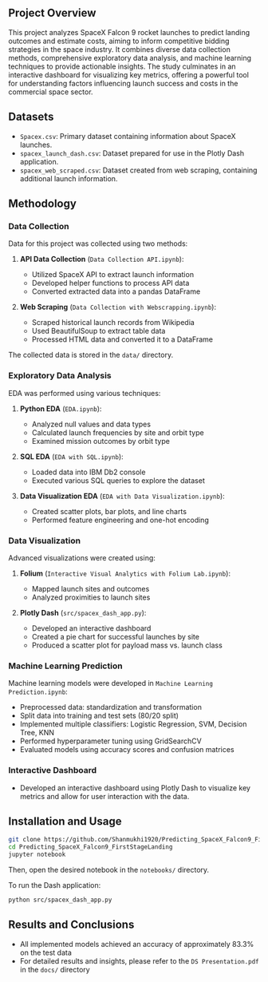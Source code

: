 

## Project Overview
This project analyzes SpaceX Falcon 9 rocket launches to predict landing outcomes and estimate costs, aiming to inform competitive bidding strategies in the space industry. It combines diverse data collection methods, comprehensive exploratory data analysis, and machine learning techniques to provide actionable insights. The study culminates in an interactive dashboard for visualizing key metrics, offering a powerful tool for understanding factors influencing launch success and costs in the commercial space sector.

## Datasets

* `Spacex.csv`: Primary dataset containing information about SpaceX launches.
* `spacex_launch_dash.csv`: Dataset prepared for use in the Plotly Dash application.
* `spacex_web_scraped.csv`: Dataset created from web scraping, containing additional launch information.

## Methodology

### Data Collection

Data for this project was collected using two methods:

1. **API Data Collection** (`Data Collection API.ipynb`):
   - Utilized SpaceX API to extract launch information
   - Developed helper functions to process API data
   - Converted extracted data into a pandas DataFrame

2. **Web Scraping** (`Data Collection with Webscrapping.ipynb`):
   - Scraped historical launch records from Wikipedia
   - Used BeautifulSoup to extract table data
   - Processed HTML data and converted it to a DataFrame

The collected data is stored in the `data/` directory.

### Exploratory Data Analysis

EDA was performed using various techniques:

1. **Python EDA** (`EDA.ipynb`):
   - Analyzed null values and data types
   - Calculated launch frequencies by site and orbit type
   - Examined mission outcomes by orbit type

2. **SQL EDA** (`EDA with SQL.ipynb`):
   - Loaded data into IBM Db2 console
   - Executed various SQL queries to explore the dataset

3. **Data Visualization EDA** (`EDA with Data Visualization.ipynb`):
   - Created scatter plots, bar plots, and line charts
   - Performed feature engineering and one-hot encoding

### Data Visualization

Advanced visualizations were created using:

1. **Folium** (`Interactive Visual Analytics with Folium Lab.ipynb`):
   - Mapped launch sites and outcomes
   - Analyzed proximities to launch sites

2. **Plotly Dash** (`src/spacex_dash_app.py`):
   - Developed an interactive dashboard
   - Created a pie chart for successful launches by site
   - Produced a scatter plot for payload mass vs. launch class

### Machine Learning Prediction

Machine learning models were developed in `Machine Learning Prediction.ipynb`:

- Preprocessed data: standardization and transformation
- Split data into training and test sets (80/20 split)
- Implemented multiple classifiers: Logistic Regression, SVM, Decision Tree, KNN
- Performed hyperparameter tuning using GridSearchCV
- Evaluated models using accuracy scores and confusion matrices

### Interactive Dashboard

- Developed an interactive dashboard using Plotly Dash to visualize key metrics and allow for user interaction with the data.

## Installation and Usage
```bash
git clone https://github.com/Shanmukhi1920/Predicting_SpaceX_Falcon9_FirstStageLanding
cd Predicting_SpaceX_Falcon9_FirstStageLanding
jupyter notebook
```

Then, open the desired notebook in the `notebooks/` directory.

To run the Dash application:
```bash
python src/spacex_dash_app.py
```

## Results and Conclusions

- All implemented models achieved an accuracy of approximately 83.3% on the test data
- For detailed results and insights, please refer to the `DS Presentation.pdf` in the `docs/` directory
